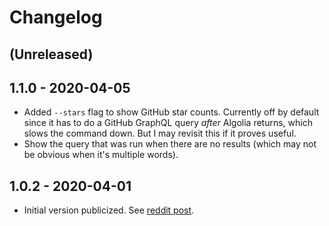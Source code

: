 # Changelog

## (Unreleased)

## 1.1.0 - 2020-04-05

- Added `--stars` flag to show GitHub star counts. Currently off by default since it has to do a GitHub GraphQL query _after_ Algolia returns, which slows the command down. But I may revisit this if it proves useful.
- Show the query that was run when there are no results (which may not be obvious when it's multiple words).

## 1.0.2 - 2020-04-01

- Initial version publicized. See [reddit post].

[reddit post]: https://www.reddit.com/r/typescript/comments/ftvegk/dtsearch_cli_to_find_npm_packages_with_types/
